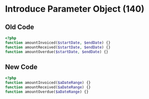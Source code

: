 # Introduce Parameter Object (140)

## Old Code
```php
<?php
function amountInvoiced($startDate, $endDate) {}
function amountReceived($startDate, $endDate) {}
function amountOverdue($startDate, $endDate) {}
```

## New Code
```php
<?php
function amountInvoiced($aDateRange) {}
function amountReceived($aDateRange) {}
function amountOverdue($aDateRange) {}
```
